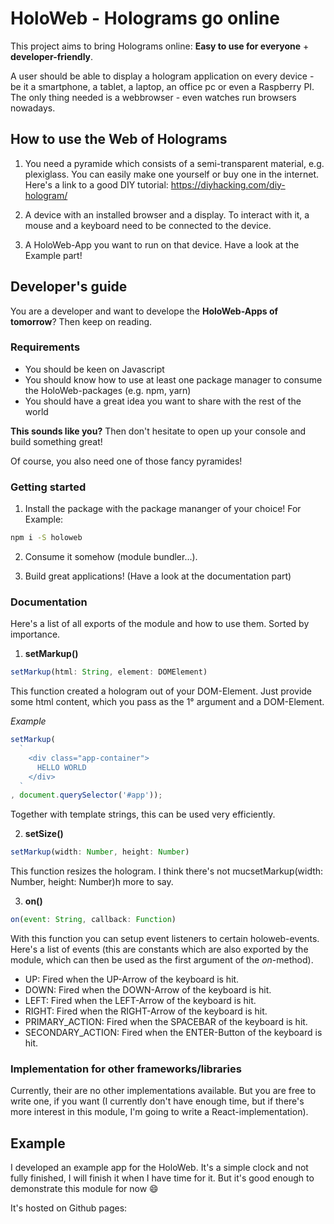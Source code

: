 # HoloWeb - Holograms go online

This project aims to bring Holograms online: __Easy to use for everyone__ + __developer-friendly__.

A user should be able to display a hologram application on every device - be it a smartphone, a tablet, a laptop, an office pc or even a Raspberry PI. The only thing needed is a webbrowser - even watches run browsers nowadays.

## How to use the Web of Holograms
1. You need a pyramide which consists of a semi-transparent material, e.g. plexiglass.
You can easily make one yourself or buy one in the internet. Here's a link to a good DIY tutorial:
https://diyhacking.com/diy-hologram/

2. A device with an installed browser and a display. To interact with it, a mouse and a keyboard need to be connected to the device.

3. A HoloWeb-App you want to run on that device. Have a look at the Example part!

## Developer's guide
You are a developer and want to develope the __HoloWeb-Apps of tomorrow__? Then keep on reading.

### Requirements
- You should be keen on Javascript
- You should know how to use at least one package manager to consume the HoloWeb-packages (e.g. npm, yarn)
- You should have a great idea you want to share with the rest of the world

__This sounds like you?__ Then don't hesitate to open up your console and build something great!

Of course, you also need one of those fancy pyramides!

### Getting started

1. Install the package with the package mananger of your choice!
For Example:
```bash
npm i -S holoweb
```

2. Consume it somehow (module bundler...).

3. Build great applications! (Have a look at the documentation part)

### Documentation

Here's a list of all exports of the module and how to use them. Sorted by importance.

1. __setMarkup()__

  ```javascript
  setMarkup(html: String, element: DOMElement)
  ```

  This function created a hologram out of your DOM-Element. Just provide some html content, which you pass as the 1° argument and a DOM-Element.

  _Example_
  ```javascript
  setMarkup(
    `
      <div class="app-container">
        HELLO WORLD
      </div>
    `
  , document.querySelector('#app'));
  ```

  Together with template strings, this can be used very efficiently.

2. __setSize()__

  ```javascript
  setMarkup(width: Number, height: Number)
  ```

  This function resizes the hologram. I think there's not mucsetMarkup(width: Number, height: Number)h more to say.

3. __on()__

  ```javascript
  on(event: String, callback: Function)
  ```

  With this function you can setup event listeners to certain holoweb-events. Here's a list of events (this are constants which are also exported by the module, which can then be used as the first argument of the _on_-method).

  - UP: Fired when the UP-Arrow of the keyboard is hit.
  - DOWN: Fired when the DOWN-Arrow of the keyboard is hit.
  - LEFT: Fired when the LEFT-Arrow of the keyboard is hit.
  - RIGHT: Fired when the RIGHT-Arrow of the keyboard is hit.
  - PRIMARY_ACTION: Fired when the SPACEBAR of the keyboard is hit.
  - SECONDARY_ACTION: Fired when the ENTER-Button of the keyboard is hit.

### Implementation for other frameworks/libraries
Currently, their are no other implementations available. But you are free to write one, if you want (I currently don't have enough time, but if there's more interest in this module, I'm going to write a React-implementation).

## Example
I developed an example app for the HoloWeb. It's a simple clock and not fully finished, I will finish it when I have time for it. But it's good enough to demonstrate this module for now :smile:

It's hosted on Github pages:
